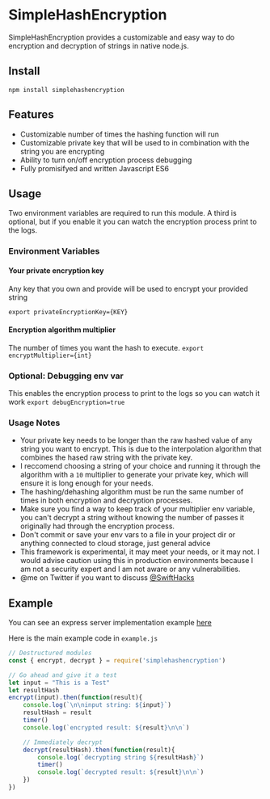 # SimpleHashEncryption
SimpleHashEncryption provides a customizable and easy way to do encryption and decryption of strings in native node.js.

## Install
`npm install simplehashencryption`

## Features
- Customizable number of times the hashing function will run
- Customizable private key that will be used to in combination with the string you are encrypting
- Ability to turn on/off encryption process debugging
- Fully promisifyed and written Javascript ES6

## Usage
Two environment variables are required to run this module. A third is optional, but if you enable it you can watch the encryption process print to the logs.

### Environment Variables
#### Your private encryption key
Any key that you own and provide will be used to encrypt your provided string 

`export privateEncryptionKey={KEY}`

#### Encryption algorithm multiplier
The number of times you want the hash to execute. 
`export encryptMultiplier={int}`

### Optional: Debugging env var
This enables the encryption process to print to the logs so you can watch it work
`export debugEncryption=true`

### Usage Notes
- Your private key needs to be longer than the raw hashed value of any string you want to encrypt. This is due to the interpolation algorithm that combines the hased raw string with the private key.
- I reccomend choosing a string of your choice and running it through the algorithm with a `10` multiplier to generate your private key, which will ensure it is long enough for your needs.
- The hashing/dehashing algorithm must be run the same number of times in both encryption and decryption processes.
- Make sure you find a way to keep track of your multiplier env variable, you can't decrypt a string without knowing the number of passes it originally had through the encryption process.
- Don't commit or save your env vars to a file in your project dir or anything connected to cloud storage, just general advice
- This framework is experimental, it may meet your needs, or it may not. I would advise caution using this in production environments because I am not a security expert and I am not aware or any vulnerabilities.
- @me on Twitter if you want to discuss [@SwiftHacks](https://twitter.com/swifthacks_)


## Example

You can see an express server implementation example [here](https://github.com/DanBurkhardt/SimpleHashEncryptionTestServer)

Here is the main example code in `example.js`

````javascript
// Destructured modules
const { encrypt, decrypt } = require('simplehashencryption')

// Go ahead and give it a test
let input = "This is a Test"
let resultHash
encrypt(input).then(function(result){
    console.log(`\n\ninput string: ${input}`)
    resultHash = result
    timer()
    console.log(`encrypted result: ${result}\n\n`)

    // Immediately decrypt
    decrypt(resultHash).then(function(result){
        console.log(`decrypting string ${resultHash}`)
        timer()
        console.log(`decrypted result: ${result}\n\n`)
    })
})
````

